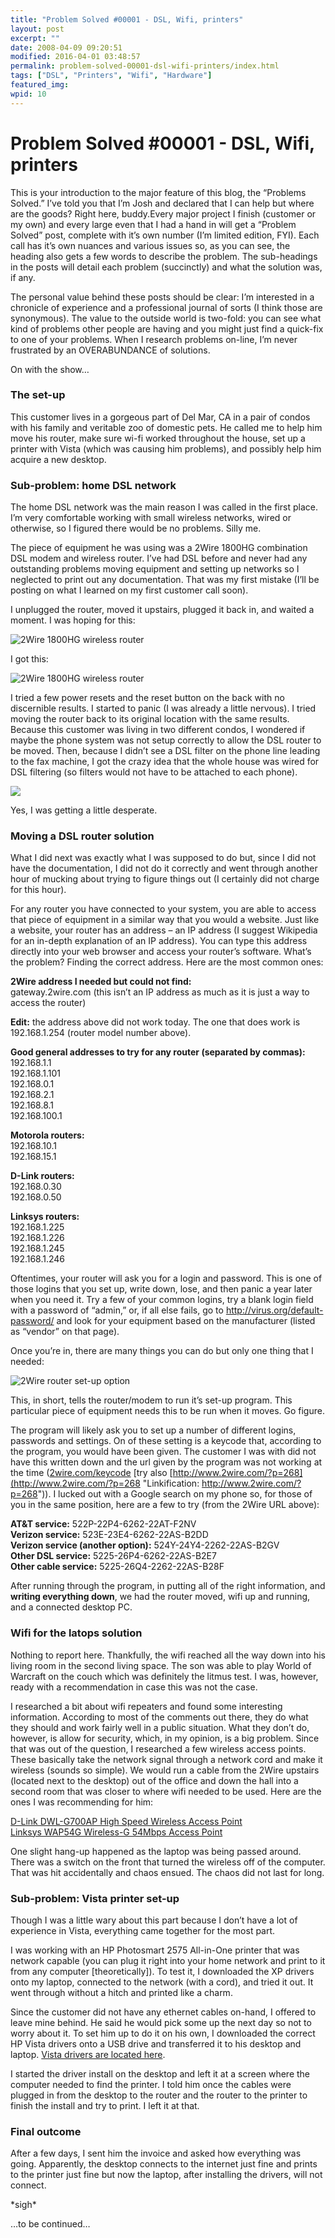 ```yaml
---
title: "Problem Solved #00001 - DSL, Wifi, printers"
layout: post
excerpt: ""
date: 2008-04-09 09:20:51
modified: 2016-04-01 03:48:57
permalink: problem-solved-00001-dsl-wifi-printers/index.html
tags: ["DSL", "Printers", "Wifi", "Hardware"]
featured_img: 
wpid: 10
---
```


# Problem Solved #00001 - DSL, Wifi, printers

This is your introduction to the major feature of this blog, the “Problems Solved.” I’ve told you that I’m Josh and declared that I can help but where are the goods? Right here, buddy.Every major project I finish (customer or my own) and every large even that I had a hand in will get a “Problem Solved” post, complete with it’s own number (I’m limited edition, FYI). Each call has it’s own nuances and various issues so, as you can see, the heading also gets a few words to describe the problem. The sub-headings in the posts will detail each problem (succinctly) and what the solution was, if any.

The personal value behind these posts should be clear: I’m interested in a chronicle of experience and a professional journal of sorts (I think those are synonymous). The value to the outside world is two-fold: you can see what kind of problems other people are having and you might just find a quick-fix to one of your problems. When I research problems on-line, I’m never frustrated by an OVERABUNDANCE of solutions.

On with the show…

### The set-up

This customer lives in a gorgeous part of Del Mar, CA in a pair of condos with his family and veritable zoo of domestic pets. He called me to help him move his router, make sure wi-fi worked throughout the house, set up a printer with Vista (which was causing him problems), and possibly help him acquire a new desktop.

### Sub-problem: home DSL network

The home DSL network was the main reason I was called in the first place. I’m very comfortable working with small wireless networks, wired or otherwise, so I figured there would be no problems. Silly me.

The piece of equipment he was using was a 2Wire 1800HG combination DSL modem and wireless router. I’ve had DSL before and never had any outstanding problems moving equipment and setting up networks so I neglected to print out any documentation. That was my first mistake (I’ll be posting on what I learned on my first customer call soon).

I unplugged the router, moved it upstairs, plugged it back in, and waited a moment. I was hoping for this:

![2Wire 1800HG wireless router](/_images/2008/04/2wire-1000hw.jpg)

I got this:

![2Wire 1800HG wireless router](/_images/2008/04/2wire-1000hw2.jpg)

I tried a few power resets and the reset button on the back with no discernible results. I started to panic (I was already a little nervous). I tried moving the router back to its original location with the same results. Because this customer was living in two different condos, I wondered if maybe the phone system was not setup correctly to allow the DSL router to be moved. Then, because I didn’t see a DSL filter on the phone line leading to the fax machine, I got the crazy idea that the whole house was wired for DSL filtering (so filters would not have to be attached to each phone).

![](/_images/2008/04/DSL_filter.jpg)

Yes, I was getting a little desperate.

### Moving a DSL router solution

What I did next was exactly what I was supposed to do but, since I did not have the documentation, I did not do it correctly and went through another hour of mucking about trying to figure things out (I certainly did not charge for this hour).

For any router you have connected to your system, you are able to access that piece of equipment in a similar way that you would a website. Just like a website, your router has an address – an IP address (I suggest Wikipedia for an <a hef="http://en.wikipedia.org/wiki/IP_address">in-depth explanation of an IP address</a>). You can type this address directly into your web browser and access your router’s software. What’s the problem? Finding the correct address. Here are the most common ones:

**2Wire address I needed but could not find:**  
gateway.2wire.com (this isn’t an IP address as much as it is just a way to access the router)

**Edit:** the address above did not work today. The one that does work is 192.168.1.254 (router model number above).

**Good general addresses to try for any router (separated by commas):**  
192.168.1.1  
192.168.1.101  
192.168.0.1  
192.168.2.1  
192.168.8.1  
192.168.100.1

**Motorola routers:**  
192.168.10.1  
192.168.15.1

**D-Link routers:**  
192.168.0.30  
192.168.0.50

**Linksys routers:**  
192.168.1.225  
192.168.1.226  
192.168.1.245  
192.168.1.246

Oftentimes, your router will ask you for a login and password. This is one of those logins that you set up, write down, lose, and then panic a year later when you need it. Try a few of your common logins, try a blank login field with a password of “admin,” or, if all else fails, go to http://virus.org/default-password/ and look for your equipment based on the manufacturer (listed as “vendor” on that page).

Once you’re in, there are many things you can do but only one thing that I needed:

![2Wire router set-up option](/_images/2008/04/2wire_setup.jpg)

This, in short, tells the router/modem to run it’s set-up program. This particular piece of equipment needs this to be run when it moves. Go figure.

The program will likely ask you to set up a number of different logins, passwords and settings. On of these setting is a keycode that, according to the program, you would have been given. The customer I was with did not have this written down and the url given by the program was not working at the time ([2wire.com/keycode](http://2wire.com/keycode "Linkification: http://2wire.com/keycode") \[try also [http://www.2wire.com/?p=268](http://www.2wire.com/?p=268 "Linkification: http://www.2wire.com/?p=268")). I lucked out with a Google search on my phone so, for those of you in the same position, here are a few to try (from the 2Wire URL above):

**AT&amp;T service:** 522P-22P4-6262-22AT-F2NV  
**Verizon service:** 523E-23E4-6262-22AS-B2DD  
**Verizon service (another option):** 524Y-24Y4-2262-22AS-B2GV  
**Other DSL service:** 5225-26P4-6262-22AS-B2E7  
**Other cable service:** 5225-26Q4-2262-22AS-B28F

After running through the program, in putting all of the right information, and **writing everything down**, we had the router moved, wifi up and running, and a connected desktop PC.

### Wifi for the latops solution

Nothing to report here. Thankfully, the wifi reached all the way down into his living room in the second living space. The son was able to play World of Warcraft on the couch which was definitely the litmus test. I was, however, ready with a recommendation in case this was not the case.

I researched a bit about wifi repeaters and found some interesting information. According to most of the comments out there, they do what they should and work fairly well in a public situation. What they don’t do, however, is allow for security, which, in my opinion, is a big problem. Since that was out of the question, I researched a few wireless access points. These basically take the network signal through a network cord and make it wireless (sounds so simple). We would run a cable from the 2Wire upstairs (located next to the desktop) out of the office and down the hall into a second room that was closer to where wifi needed to be used. Here are the ones I was recommending for him:

[D-Link DWL-G700AP High Speed Wireless Access Point](http://www.newegg.com/Product/Product.aspx?Item=N82E16833127146)  
[Linksys WAP54G Wireless-G 54Mbps Access Point](http://www.newegg.com/Product/Product.aspx?Item=N82E16833124012)

One slight hang-up happened as the laptop was being passed around. There was a switch on the front that turned the wireless off of the computer. That was hit accidentally and chaos ensued. The chaos did not last for long.

### Sub-problem: Vista printer set-up

Though I was a little wary about this part because I don’t have a lot of experience in Vista, everything came together for the most part.

I was working with an HP Photosmart 2575 All-in-One printer that was network capable (you can plug it right into your home network and print to it from any computer \[theoretically\]). To test it, I downloaded the XP drivers onto my laptop, connected to the network (with a cord), and tried it out. It went through without a hitch and printed like a charm.

Since the customer did not have any ethernet cables on-hand, I offered to leave mine behind. He said he would pick some up the next day so not to worry about it. To set him up to do it on his own, I downloaded the correct HP Vista drivers onto a USB drive and transferred it to his desktop and laptop. [Vista drivers are located here](http://h10025.www1.hp.com/ewfrf/wc/softwareCategory?product=441240&cc=us&lc=en&dlc=en&product=441240).

I started the driver install on the desktop and left it at a screen where the computer needed to find the printer. I told him once the cables were plugged in from the desktop to the router and the router to the printer to finish the install and try to print. I left it at that.

### Final outcome

After a few days, I sent him the invoice and asked how everything was going. Apparently, the desktop connects to the internet just fine and prints to the printer just fine but now the laptop, after installing the drivers, will not connect.

\*sigh\*

…to be continued…